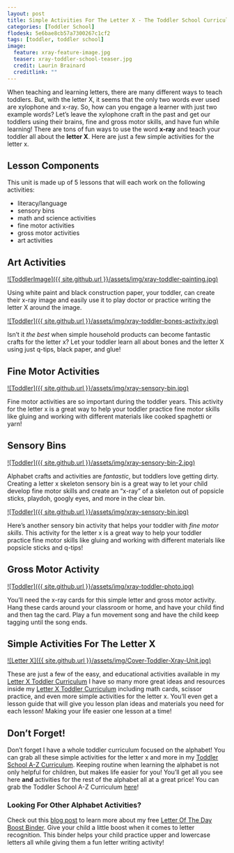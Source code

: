 ```yaml
---
layout: post
title: Simple Activities For The Letter X - The Toddler School Curriculum
categories: [Toddler School]
flodesk: 5e6bae8cb57a7300267c1cf2
tags: [toddler, toddler school]
image:
  feature: xray-feature-image.jpg
  teaser: xray-toddler-school-teaser.jpg
  credit: Laurin Brainard
  creditlink: ""
---
```

When teaching and learning letters, there are many different ways to teach toddlers. But, with the letter X, it seems that the only two words ever used are xylophone and x-ray. So, how can you engage a learner with just two example words? Let’s leave the xylophone craft in the past and get our toddlers using their brains, fine and gross motor skills, and have fun while learning! There are tons of fun ways to use the word **x-ray** and teach your toddler all about the **letter X**. Here are just a few simple activities for the letter x.

## Lesson Components

This unit is made up of 5 lessons that will each work on the following activities:
- literacy/language 
- sensory bins 
- math and science activities
- fine motor activities
- gross motor activities
- art activities

## Art Activities

[![ToddlerImage]({{ site.github.url }}/assets/img/xray-toddler-painting.jpg)](https://www.teacherspayteachers.com/Product/-50-off-for-48-Hours-Toddler-Lesson-Plans-X-Ray-Themed-Lessons-5252345?utm_source=PB%20Blog&utm_campaign=Xray%20Toddler%20Post)

Using white paint and black construction paper, your toddler, can create their x-ray image and easily use it to play doctor or practice writing the letter X around the image.

[![Toddler]({{ site.github.url }}/assets/img/xray-toddler-bones-activity.jpg)](https://www.teacherspayteachers.com/Product/-50-off-for-48-Hours-Toddler-Lesson-Plans-X-Ray-Themed-Lessons-5252345?utm_source=PB%20Blog&utm_campaign=Xray%20Toddler%20Post)

Isn’t it _the best_ when simple household products can become fantastic crafts for the letter x? Let your toddler learn all about bones and the letter X using just q-tips, black paper, and glue! 

## Fine Motor Activities 

[![Toddler]({{ site.github.url }}/assets/img/xray-sensory-bin.jpg)](https://www.teacherspayteachers.com/Product/-50-off-for-48-Hours-Toddler-Lesson-Plans-X-Ray-Themed-Lessons-5252345?utm_source=PB%20Blog&utm_campaign=Xray%20Toddler%20Post)

Fine motor activities are so important during the toddler years. This activity for the letter x is a great way to help your toddler practice fine motor skills like gluing and working with different materials like cooked spaghetti or yarn!

## Sensory Bins 

[![Toddler]({{ site.github.url }}/assets/img/xray-sensory-bin-2.jpg)](https://www.teacherspayteachers.com/Product/-50-off-for-48-Hours-Toddler-Lesson-Plans-X-Ray-Themed-Lessons-5252345?utm_source=PB%20Blog&utm_campaign=Xray%20Toddler%20Post) 

Alphabet crafts and activities are _fantastic_, but toddlers love getting dirty. Creating a letter x skeleton sensory bin is a great way to let your child develop fine motor skills and create an “x-ray” of a skeleton out of popsicle sticks, playdoh, googly eyes, and more in the clear bin. 

[![Toddler]({{ site.github.url }}/assets/img/xray-sensory-bin.jpg)](https://www.teacherspayteachers.com/Product/-50-off-for-48-Hours-Toddler-Lesson-Plans-X-Ray-Themed-Lessons-5252345?utm_source=PB%20Blog&utm_campaign=Xray%20Toddler%20Post)

Here’s another sensory bin activity that helps your toddler with *fine motor skills*. This activity for the letter x is a great way to help your toddler practice fine motor skills like gluing and working with different materials like popsicle sticks and q-tips! 

## Gross Motor Activity 

[![Toddler]({{ site.github.url }}/assets/img/xray-toddler-photo.jpg)](https://www.teacherspayteachers.com/Product/-50-off-for-48-Hours-Toddler-Lesson-Plans-X-Ray-Themed-Lessons-5252345?utm_source=PB%20Blog&utm_campaign=Xray%20Toddler%20Post) 

You’ll need the x-ray cards for this simple letter and gross motor activity. Hang these cards around your classroom or home, and have your child find and then tag the card. Play a fun movement song and have the child keep tagging until the song ends.

## Simple Activities For The Letter X

[![Letter X]({{ site.github.url }}/assets/img/Cover-Toddler-Xray-Unit.jpg)](https://www.teacherspayteachers.com/Product/-50-off-for-48-Hours-Toddler-Lesson-Plans-X-Ray-Themed-Lessons-5252345?utm_source=PB%20Blog&utm_campaign=Xray%20Toddler%20Pos)

These are just a few of the easy, and educational activities available in my [Letter X Toddler Curriculum](https://www.teacherspayteachers.com/Product/-50-off-for-48-Hours-Toddler-Lesson-Plans-X-Ray-Themed-Lessons-5252345?utm_source=PB%20Blog&utm_campaign=Xray%20Toddler%20Post) I have so many more great ideas and resources inside my [Letter X Toddler Curriculum](https://www.teacherspayteachers.com/Product/-50-off-for-48-Hours-Toddler-Lesson-Plans-X-Ray-Themed-Lessons-5252345?utm_source=PB%20Blog&utm_campaign=Xray%20Toddler%20Post) including math cards, scissor practice, and even more simple activities for the letter x. You’ll even get a lesson guide that will give you lesson plan ideas and materials you need for each lesson! Making your life easier one lesson at a time!

## Don’t Forget!

Don’t forget I have a whole toddler curriculum focused on the alphabet! You can grab all these simple activities for the letter x and more in my [Toddler School A-Z Curriculum](https://www.teacherspayteachers.com/Product/Toddler-Activities-Lesson-Plans-Tot-School-Curriculum-Homeschool-Preschool-4296281?utm_source=PB%20Blog&utm_campaign=Toddler%20Bundle%20Upsell). Keeping routine when learning the alphabet is not only helpful for children, but makes life easier for you! You’ll get all you see here **and** activities for the rest of the alphabet all at a great price! You can grab the Toddler School A-Z Curriculum [here](https://www.teacherspayteachers.com/Product/Toddler-Activities-Lesson-Plans-Tot-School-Curriculum-Homeschool-Preschool-4296281?utm_source=PB%20Blog&utm_campaign=Toddler%20Bundle%20Upsell)!

### Looking For Other Alphabet Activities? 

Check out this [blog post](https://theprimarybrain.com/alphabet/2022/04/09/Letter-Of-The-Day-Activity/) to learn more about my free [Letter Of The Day Boost Binder](https://www.teacherspayteachers.com/Product/Letter-of-the-Day-Activity-Reading-Boost-Binder-FREEBIE-7067735?utm_source=PB%20Blog&utm_campaign=Xray%20Toddler%20Link%20to%20Free%20Letter%20Boost%20Binder). Give your child a little boost when it comes to letter recognition. This binder helps your child practice upper and lowercase letters all while giving them a fun letter writing activity! 


